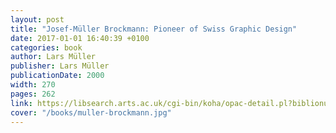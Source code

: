 ```yaml
---
layout: post
title: "Josef-Müller Brockmann: Pioneer of Swiss Graphic Design"
date: 2017-01-01 16:40:39 +0100
categories: book
author: Lars Müller
publisher: Lars Müller
publicationDate: 2000
width: 270
pages: 262
link: https://libsearch.arts.ac.uk/cgi-bin/koha/opac-detail.pl?biblionumber=85604
cover: "/books/muller-brockmann.jpg"
---
```


